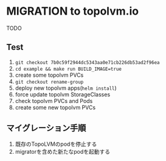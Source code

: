 # MIGRATION to topolvm.io

TODO

## Test

1. `git checkout 7b0c59f2944dc5343aa0e71cb226db53ad2f96ea`
2. `cd example && make run BUILD_IMAGE=true`
3. create some topolvm PVCs
4. `git checkout rename-group`
5. deploy new topolvm apps(`helm install`)
6. force update topolvm StorageClasses
7. check topolvm PVCs and Pods
8. create some new topolvm PVCs

## マイグレーション手順

1. 既存のTopoLVMのpodを停止する
2. migratorを含めた新たなpodを起動する
